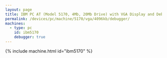 ```yaml
---
layout: page
title: IBM PC AT (Model 5170, 4Mb, 20Mb Drive) with VGA Display and Debugger
permalink: /devices/pc/machine/5170/vga/4096kb/debugger/
machines:
  - type: pc
    id: ibm5170
    debugger: true
---
```


{% include machine.html id="ibm5170" %}
